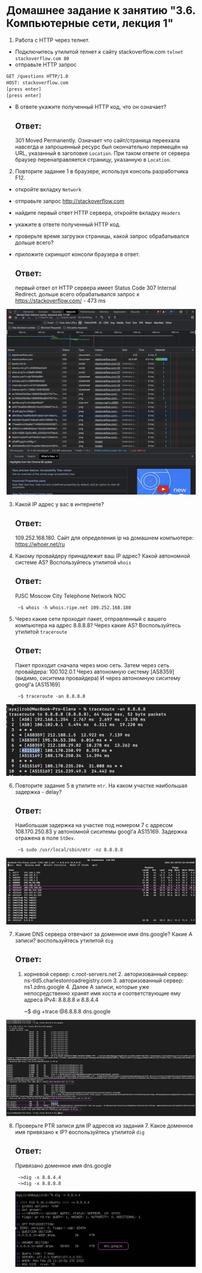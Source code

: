 # Домашнее задание к занятию "3.6. Компьютерные сети, лекция 1"

1. Работа c HTTP через телнет.
- Подключитесь утилитой телнет к сайту stackoverflow.com
`telnet stackoverflow.com 80`
- отправьте HTTP запрос
```bash
GET /questions HTTP/1.0
HOST: stackoverflow.com
[press enter]
[press enter]
```
- В ответе укажите полученный HTTP код, что он означает?

    ## Ответ:
    301 Moved Permanently. Означает что сайт/страница переехала навсегда и запрошенный ресурс был окончательно перемещён на URL, указанный в заголовке `Location`. При таком ответе от сервера браузер перенаправляется страницу, указанную в `Location`.

2. Повторите задание 1 в браузере, используя консоль разработчика F12.
- откройте вкладку `Network`
- отправьте запрос http://stackoverflow.com
- найдите первый ответ HTTP сервера, откройте вкладку `Headers`
- укажите в ответе полученный HTTP код.
- проверьте время загрузки страницы, какой запрос обрабатывался дольше всего?
- приложите скриншот консоли браузера в ответ.

    ## Ответ:
    первый ответ от HTTP сервера имеет Status Code 307 Internal Redirect.
    дольше всего обрабатывался запрос к https://stackoverflow.com/ - 473 ms

![Browser-Network](https://github.com/lenazve1996/devops-netology/blob/master/03-sysadmin-06.1-net/Browser.Network.png)

3. Какой IP адрес у вас в интернете?
    ## Ответ:
     109.252.168.180.
    Сайт для определения ip на домашнем компьютере: https://whoer.net/ru
4. Какому провайдеру принадлежит ваш IP адрес? Какой автономной системе AS? Воспользуйтесь утилитой `whois`

    ## Ответ: 
    PJSC Moscow City Telephone Network NOC

        ~$ whois -h whois.ripe.net 109.252.168.180

5. Через какие сети проходит пакет, отправленный с вашего компьютера на адрес 8.8.8.8? Через какие AS? Воспользуйтесь утилитой `traceroute`

    ## Ответ:
    Пакет проходит сначала через мою сеть.
    Затем через сеть провайдера: 100.102.0.1
    Через автономную систему [AS8359] (видимо, сиситема провайдера)
    И через автономную сиситему googl'a [AS15169]

        ~$ traceroute -an 8.8.8.8

![traceroute](https://github.com/lenazve1996/devops-netology/blob/master/03-sysadmin-06.1-net/traceroute.png)

6. Повторите задание 5 в утилите `mtr`. На каком участке наибольшая задержка - delay?
    ## Ответ:
    Наибольшая задержка на участке под номером 7 с адресом 108.170.250.83 у автономной сиситемы googl'a AS15169. Задержка отражена в поле `StDev`.

        ~$ sudo /usr/local/sbin/mtr -nz 8.8.8.8

![mtr_output](https://github.com/lenazve1996/devops-netology/blob/master/03-sysadmin-06.1-net/mtr_output.png)

7. Какие DNS сервера отвечают за доменное имя dns.google? Какие A записи? воспользуйтесь утилитой `dig`

    ## Ответ:
     1. корневой сервер: c.root-servers.net 2. авторизованный сервер: ns-tld5.charlestonroadregistry.com 3. авторизованный сервер: ns1.zdns.google 4. Далее А записи, которые уже непосредственно хранят имя хоста и соответствующие ему адреса IPv4: 8.8.8.8 и 8.8.4.4

        ~$ dig +trace @8.8.8.8 dns.google

![dig_output](https://github.com/lenazve1996/devops-netology/blob/master/03-sysadmin-06.1-net/dig_output.png)

8. Проверьте PTR записи для IP адресов из задания 7. Какое доменное имя привязано к IP? воспользуйтесь утилитой `dig`

    ## Ответ:
    Привязано доменное имя dns.google

        ~>dig -x 8.8.4.4
        ~>dig -x 8.8.8.8
    ![dig-x](https://github.com/lenazve1996/devops-netology/blob/master/03-sysadmin-06.1-net/dig-x.png)

